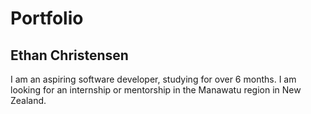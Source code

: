 # Portfolio
## Ethan Christensen

I am an aspiring software developer, studying for over 6 months. I am looking for an internship or mentorship in the Manawatu region in New Zealand. 

